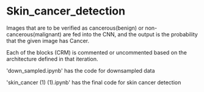 # Skin_cancer_detection
Images that are to be verified as cancerous(benign) or non-cancerous(malignant) are fed into the CNN, and the output is the probability that the given image has Cancer.

Each of the blocks (CRM) is commented or uncommented based on the architecture defined in that iteration.

'down_sampled.ipynb' has the code for downsampled data

'skin_cancer (1) (1).ipynb' has the final code for skin cancer detection
